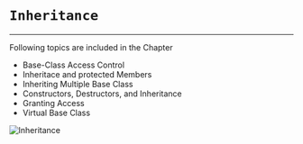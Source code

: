 # **`Inheritance`**
---
Following topics are included in the Chapter

* Base-Class Access Control
* Inheritace and protected Members
* Inheriting Multiple Base Class
* Constructors, Destructors, and Inheritance
* Granting Access
* Virtual Base Class

<!-- Logo -->
![Inheritance](Link)